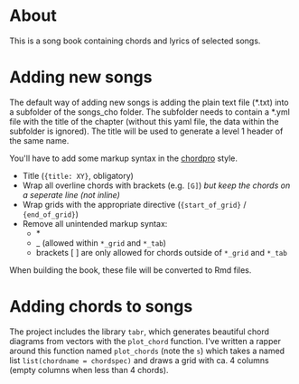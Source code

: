 
# About

This is a song book containing chords and lyrics of selected songs. 

# Adding new songs

The default way of adding new songs is adding the plain text file (\*.txt) into a subfolder of the songs_cho folder. The subfolder needs to contain a \*.yml file with the title of the chapter (without this yaml file, the data within the subfolder is ignored). The title will be used to generate a level 1 header of the same name.

You'll have to add some markup syntax in the [chordpro](chordpro.org) style.

- Title (`{title: XY}`, obligatory)
- Wrap all overline chords with brackets (e.g. `[G]`) *but keep the chords on a seperate line (not inline)*
- Wrap grids with the appropriate directive (`{start_of_grid}` / `{end_of_grid}`)
- Remove all unintended markup syntax: 
  - \* 
  - \_ (allowed within `*_grid` and `*_tab`)
  - brackets \[ \] are only allowed for chords outside of `*_grid` and `*_tab`

When building the book, these file will be converted to Rmd files. 

# Adding chords to songs

The project includes the library `tabr`, which generates beautiful chord diagrams from vectors with the `plot_chord` function. I've written a rapper around this function named `plot_chords` (note the `s`) which takes a named list `list(chordname = chordspec)` and draws a grid with ca. 4 columns (empty columns when less than 4 chords). 


